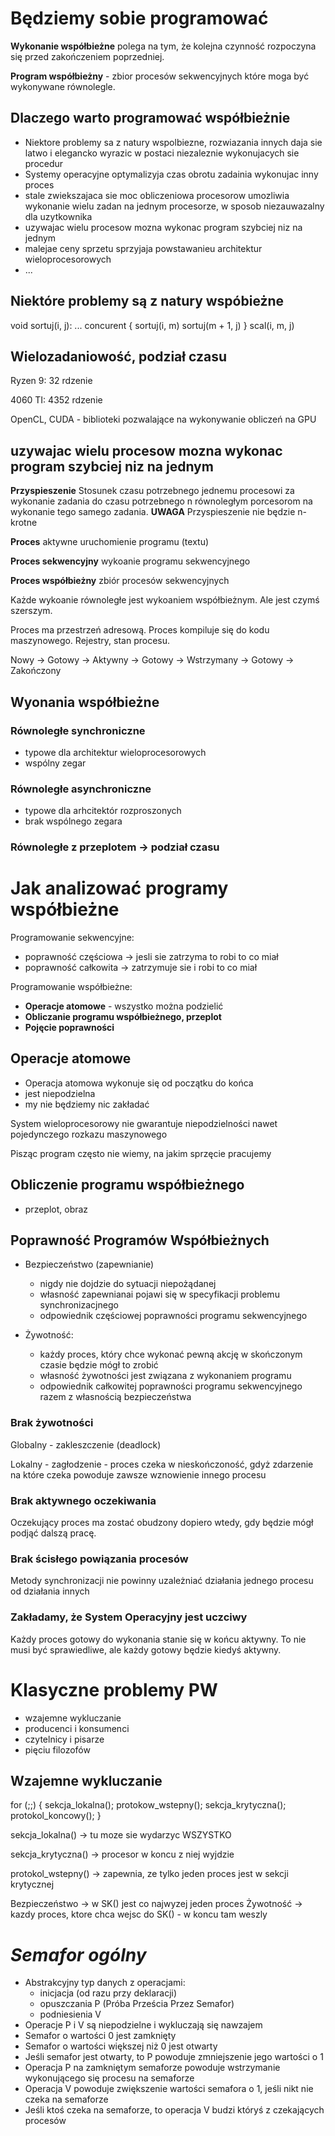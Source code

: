 # Będziemy sobie programować

**Wykonanie współbieżne** polega na tym, że kolejna czynność rozpoczyna się przed zakończeniem poprzedniej.

**Program współbieżny** - zbior procesów sekwencyjnych które moga być wykonywane równolegle.

## Dlaczego warto programować współbieżnie

- Niektore problemy sa z natury wspolbiezne, rozwiazania innych daja sie latwo i elegancko wyrazic w postaci niezaleznie wykonujacych sie procedur
- Systemy operacyjne optymalizyja czas obrotu zadainia wykonujac inny proces
- stale zwiekszajaca sie moc obliczeniowa procesorow umozliwia wykonanie wielu zadan na jednym procesorze, w sposob niezauwazalny dla uzytkownika
- uzywajac wielu procesow mozna wykonac program szybciej niz na jednym
- malejae ceny sprzetu sprzyjaja powstawanieu architektur wieloprocesorowych
- ...

## Niektóre problemy są z natury wspóbieżne

void sortuj(i, j):
	...
	concurent {
		sortuj(i, m)
		sortuj(m + 1, j)
	}
	scal(i, m, j)

## Wielozadaniowość, podział czasu

Ryzen 9: 32 rdzenie

4060 TI: 4352 rdzenie

OpenCL, CUDA - biblioteki pozwalające na wykonywanie obliczeń na GPU

## uzywajac wielu procesow mozna wykonac program szybciej niz na jednym

**Przyspieszenie** Stosunek czasu potrzebnego jednemu procesowi za wykonanie zadania do czasu potrzebnego n równoległym porcesorom na wykonanie tego samego zadania. **UWAGA** Przyspieszenie nie będzie n-krotne

**Proces** aktywne uruchomienie programu (textu)

**Proces sekwencyjny** wykoanie programu sekwencyjnego

**Proces współbieżny** zbiór procesów sekwencyjnych

Każde wykoanie równoległe jest wykoaniem współbieżnym. Ale jest czymś szerszym.

Proces ma przestrzeń adresową. Proces kompiluje się do kodu maszynowego. Rejestry, stan procesu.

Nowy -> Gotowy -> Aktywny -> Gotowy
						  -> Wstrzymany -> Gotowy
						  -> Zakończony

## Wyonania współbieżne

### Równoległe synchroniczne
- typowe dla architektur wieloprocesorowych
- wspólny zegar

### Równoległe asynchroniczne
- typowe dla arhcitektór rozproszonych
- brak wspólnego zegara

### Równoległe z przeplotem -> podział czasu


# Jak analizować programy współbieżne

Programowanie sekwencyjne:
- poprawność częściowa -> jesli sie zatrzyma to robi to co miał
- poprawność całkowita -> zatrzymuje sie i robi to co miał

Programowanie współbieżne:
- **Operacje atomowe** - wszystko można podzielić 
- **Obliczanie programu współbieżnego, przeplot**
- **Pojęcie poprawności** 

## Operacje atomowe
- Operacja atomowa wykonuje się od początku do końca
- jest niepodzielna
- my nie będziemy nic zakładać

System wieloprocesorowy nie gwarantuje niepodzielności nawet pojedynczego rozkazu maszynowego

Pisząc program często nie wiemy, na jakim sprzęcie pracujemy


## Obliczenie programu współbieżnego 

- przeplot, obraz

## Poprawność Programów Współbieżnych

- Bezpieczeństwo (zapewnianie)
	- nigdy nie dojdzie do sytuacji niepożądanej
	- własność zapewnianai pojawi się w specyfikacji problemu synchronizacjnego
	- odpowiednik częściowej poprawności programu sekwencyjnego

- Żywotność:
	- każdy proces, który chce wykonać pewną akcję w skończonym czasie będzie mógł to zrobić
	- własność żywotności jest związana z wykonaniem programu
	- odpowiednik całkowitej poprawności programu sekwencyjnego razem z własnością bezpieczeństwa


### Brak żywotności

Globalny - zakleszczenie (deadlock)

Lokalny - zagłodzenie - proces czeka w nieskończoność, gdyż zdarzenie na które czeka powoduje zawsze wznowienie innego procesu

### Brak aktywnego oczekiwania

Oczekujący proces ma zostać obudzony dopiero wtedy, gdy będzie mógł podjąć dalszą pracę.


### Brak ścisłego powiązania procesów

Metody synchronizacji nie powinny uzależniać działania jednego procesu od działania innych


### Zakładamy, że System Operacyjny jest uczciwy

Każdy proces gotowy do wykonania stanie się w końcu aktywny.
To nie musi być sprawiedliwe, ale każdy gotowy będzie kiedyś aktywny.


# Klasyczne problemy PW
- wzajemne wykluczanie
- producenci i konsumenci
- czytelnicy i pisarze
- pięciu filozofów


## Wzajemne wykluczanie

for (;;) {
	sekcja_lokalna();
	protokow_wstepny();
	sekcja_krytyczna();
	protokol_koncowy();
}

sekcja_lokalna() -> tu moze sie wydarzyc WSZYSTKO

sekcja_krytyczna() -> procesor w koncu z niej wyjdzie

protokol_wstepny() -> zapewnia, ze tylko jeden proces jest w sekcji krytycznej

Bezpieczeństwo -> w SK() jest co najwyzej jeden proces
Żywotność -> kazdy proces, ktore chca wejsc do SK() - w koncu tam weszly

# _Semafor ogólny_

- Abstrakcyjny typ danych z operacjami:
	- inicjacja (od razu przy deklaracji)
	- opuszczania P (Próba Prześcia Przez Semafor)
	- podniesienia V
- Operacje P i V są niepodzielne i wykluczają się nawzajem
- Semafor o wartości 0 jest zamknięty
- Semafor o wartości większej niż 0 jest otwarty
- Jeśli semafor jest otwarty, to P powoduje zmniejszenie jego wartości o 1
- Operacja P na zamkniętym semaforze powoduje wstrzymanie wykonującego się procesu na semaforze
- Operacja V powoduje zwiększenie wartości semafora o 1, jeśli nikt nie czeka na semaforze
- Jeśli ktoś czeka na semaforze, to operacja V budzi któryś z czekających procesów



